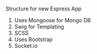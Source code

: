 Structure for new Express App

1) Uses Mongoose for Mongo DB
2) Swig for Templating
3) SCSS
4) Uses Bootstrap
5) Socket.io